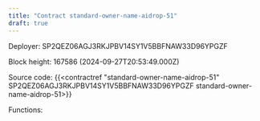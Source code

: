 ```yaml
---
title: "Contract standard-owner-name-aidrop-51"
draft: true
---
```

Deployer: SP2QEZ06AGJ3RKJPBV14SY1V5BBFNAW33D96YPGZF


 



Block height: 167586 (2024-09-27T20:53:49.000Z)

Source code: {{<contractref "standard-owner-name-aidrop-51" SP2QEZ06AGJ3RKJPBV14SY1V5BBFNAW33D96YPGZF standard-owner-name-aidrop-51>}}

Functions:


